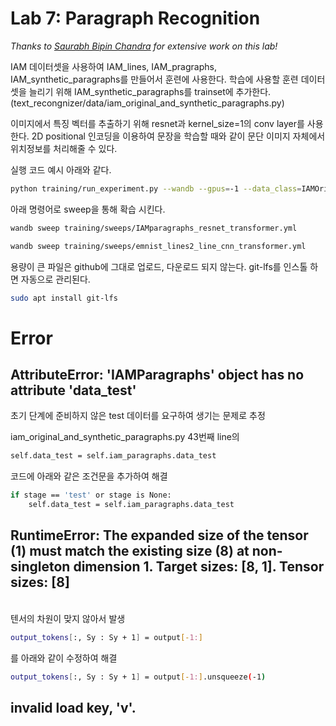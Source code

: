 # Lab 7: Paragraph Recognition

*Thanks to [Saurabh Bipin Chandra](https://www.linkedin.com/in/srbhchandra/) for extensive work on this lab!*

IAM 데이터셋을 사용하여 IAM_lines, IAM_pragraphs, IAM_synthetic_paragraphs를 만들어서 훈련에 사용한다.
학습에 사용할 훈련 데이터 셋을 늘리기 위해 IAM_synthetic_paragraphs를 trainset에 추가한다. (text_recongnizer/data/iam_original_and_synthetic_paragraphs.py)

이미지에서 특징 벡터를 추출하기 위해 resnet과 kernel_size=1의 conv layer를 사용한다.
2D positional 인코딩을 이용하여 문장을 학습할 때와 같이 문단 이미지 자체에서 위치정보를 처리해줄 수 있다.

실행 코드 예시 아래와 같다.

```sh
python training/run_experiment.py --wandb --gpus=-1 --data_class=IAMOriginalAndSyntheticParagraphs --model_class=ResnetTransformer --loss=transformer --batch_size=16 --check_val_every_n_epoch=10 --terminate_on_nan=1 --num_workers=24 --accelerator=ddp --lr=0.0001 --accumulate_grad_batches=4
```
 

아래 명령어로 sweep을 통해 확습 시킨다.
```sh
wandb sweep training/sweeps/IAMparagraphs_resnet_transformer.yml
```

```sh
wandb sweep training/sweeps/emnist_lines2_line_cnn_transformer.yml
```

용량이 큰 파일은 github에 그대로 업로드, 다운로드 되지 않는다.
git-lfs를 인스톨 하면 자동으로 관리된다.
```sh
sudo apt install git-lfs
```


# Error
## AttributeError: 'IAMParagraphs' object has no attribute 'data_test'
초기 단계에 준비하지 않은 test 데이터를 요구하여 생기는 문제로 추정

iam_original_and_synthetic_paragraphs.py 43번째 line의
```sh
self.data_test = self.iam_paragraphs.data_test
```
코드에 아래와 같은 조건문을 추가하여 해결 
```sh
if stage == 'test' or stage is None:
    self.data_test = self.iam_paragraphs.data_test
```

    
##  RuntimeError: The expanded size of the tensor (1) must match the existing size (8) at non-singleton dimension 1.  Target sizes: [8, 1].  Tensor sizes: [8]    
\
텐서의 차원이 맞지 않아서 발생
```sh
output_tokens[:, Sy : Sy + 1] = output[-1:]
```
를 아래와 같이 수정하여 해결

```sh
output_tokens[:, Sy : Sy + 1] = output[-1:].unsqueeze(-1)
```


## invalid load key, 'v'.








